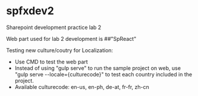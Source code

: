 # spfxdev2
Sharepoint development practice lab 2

Web part used for lab 2 development is ##"SpReact"

Testing new culture/coutry for Localization:

* Use CMD to test the web part
* Instead of using "gulp serve" to run the sample project
on web, use "gulp serve --locale={culturecode}" to test
each country included in the project.
* Available culturecode: en-us, en-ph, de-at, fr-fr, zh-cn

